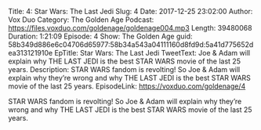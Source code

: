 Title: 4: Star Wars: The Last Jedi
Slug: 4
Date: 2017-12-25 23:02:00
Author: Vox Duo
Category: The Golden Age
Podcast: https://files.voxduo.com/goldenage/goldenage004.mp3
Length: 39480068
Duration: 1:21:09
Episode: 4
Show: The Golden Age
guid: 58b349d886e6c04706d65977:58b34a543a04111160d8fd9d:5a41d775652dea313121910e
EpTitle: Star Wars: The Last Jedi
TweetText: Joe & Adam will explain why THE LAST JEDI is the best STAR WARS movie of the last 25 years.
Description: STAR WARS fandom is revolting! So Joe & Adam will explain why they’re wrong and why THE LAST JEDI is the best STAR WARS movie of the last 25 years.
EpisodeLink: https://voxduo.com/goldenage/4

STAR WARS fandom is revolting! So Joe & Adam will explain why they’re wrong and why THE LAST JEDI is the best STAR WARS movie of the last 25 years.
